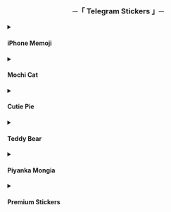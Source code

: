 <h3 align="center">
    ─「 Telegram Stickers 」─
</h3>

<details>
<summary><h4>iPhone Memoji</h4></summary>

<div align="center"> <img src="https://github.com/ikx7a/Stickers/blob/main/Resources/1.jpg">

<b>
• <a href="https://t.me/addstickers/Maxim1XStickers"> iPhone Memoji 1</a> • <a href="https://t.me/addstickers/Maxim3XStickers"> iPhone Memoji 2</a> •

• <a href="https://t.me/addstickers/Maxim4XStickers"> iPhone Memoji 3</a> • <a href="https://t.me/addstickers/Maxim5XStickers"> iPhone Memoji 4</a> • 

</b>
</div>
</details>
<details>
<summary><h4> Mochi Cat</h4></summary>

<div align="center"> <img src="https://github.com/ikx7a/Stickers/blob/main/Resources/2.jpg">

<b>
• <a href="https://t.me/addstickers/Maxim7XStickers">VOLUME 1</a> • <a href="https://t.me/addstickers/Maxim8XStickers">VOLUME 2</a> •

• <a href="https://t.me/addstickers/Maxim11XStickers">VOLUME 3</a> • <a href="https://t.me/addstickers/Maxim13XStickers">VOLUME 4</a> •
</b>
</div>
</details>
<details>
<summary><h4>Cutie Pie</h4></summary>

<div align="center"> <img src="https://github.com/ikx7a/Stickers/blob/main/Resources/6.jpg">

<b>
<a href="https://t.me/addstickers/Maxim14XStickers">Get Stickers</a>

</b>
</div>
</details>
<details>
<summary><h4>Teddy Bear</h4></summary>

<div align="center"> <img src="https://github.com/ikx7a/Stickers/blob/main/Resources/7.jpg">

<b>
<a href="https://t.me/addstickers/Maxim15XStickers">Get Stickers</a>

</b>
</div>
</details>
<details>
<summary><h4>Piyanka Mongia</h4></summary>

<div align="center"> <img src="https://github.com/ikx7a/Stickers/blob/main/Resources/8.jpg">

<b>
<a href="https://t.me/addstickers/PriyankaMongia">Get Stickers</a>

</b>
</div>
</details>
<details>
<summary><h4>Premium Stickers</h4></summary>

<div align="center"> <img src="https://github.com/ikx7a/Stickers/blob/main/Resources/Gif.mp4">

<b>
<a href="https://t.me/addstickers/Maxim16XStickers">Get Stickers</a>

</b>
</div>
</details>








